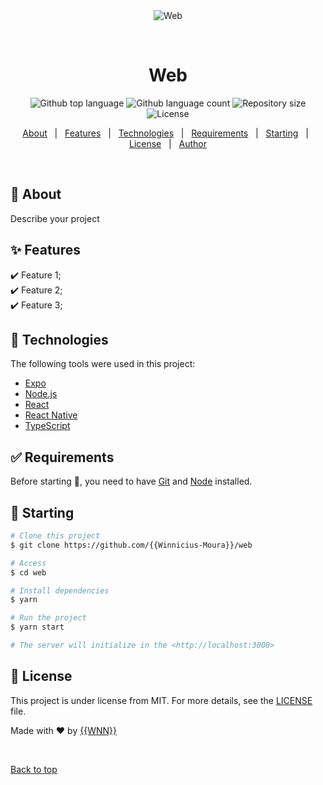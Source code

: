 <div align="center" id="top"> 
  <img src="./.github/app.gif" alt="Web" />

  &#xa0;

  <!-- <a href="https://web.netlify.app">Demo</a> -->
</div>

<h1 align="center">Web</h1>

<p align="center">
  <img alt="Github top language" src="https://img.shields.io/github/languages/top/{{Winnicius-Moura}}/web?color=56BEB8">

  <img alt="Github language count" src="https://img.shields.io/github/languages/count/{{Winnicius-Moura}}/web?color=56BEB8">

  <img alt="Repository size" src="https://img.shields.io/github/repo-size/{{Winnicius-Moura}}/web?color=56BEB8">

  <img alt="License" src="https://img.shields.io/github/license/{{Winnicius-Moura}}/web?color=56BEB8">

  <!-- <img alt="Github issues" src="https://img.shields.io/github/issues/{{Winnicius-Moura}}/web?color=56BEB8" /> -->

  <!-- <img alt="Github forks" src="https://img.shields.io/github/forks/{{Winnicius-Moura}}/web?color=56BEB8" /> -->

  <!-- <img alt="Github stars" src="https://img.shields.io/github/stars/{{Winnicius-Moura}}/web?color=56BEB8" /> -->
</p>

<!-- Status -->

<!-- <h4 align="center"> 
	🚧  Web 🚀 Under construction...  🚧
</h4> 

<hr> -->

<p align="center">
  <a href="#dart-about">About</a> &#xa0; | &#xa0; 
  <a href="#sparkles-features">Features</a> &#xa0; | &#xa0;
  <a href="#rocket-technologies">Technologies</a> &#xa0; | &#xa0;
  <a href="#white_check_mark-requirements">Requirements</a> &#xa0; | &#xa0;
  <a href="#checkered_flag-starting">Starting</a> &#xa0; | &#xa0;
  <a href="#memo-license">License</a> &#xa0; | &#xa0;
  <a href="https://github.com/{{Winnicius-Moura}}" target="_blank">Author</a>
</p>

<br>

## :dart: About ##

Describe your project

## :sparkles: Features ##

:heavy_check_mark: Feature 1;\
:heavy_check_mark: Feature 2;\
:heavy_check_mark: Feature 3;

## :rocket: Technologies ##

The following tools were used in this project:

- [Expo](https://expo.io/)
- [Node.js](https://nodejs.org/en/)
- [React](https://pt-br.reactjs.org/)
- [React Native](https://reactnative.dev/)
- [TypeScript](https://www.typescriptlang.org/)

## :white_check_mark: Requirements ##

Before starting :checkered_flag:, you need to have [Git](https://git-scm.com) and [Node](https://nodejs.org/en/) installed.

## :checkered_flag: Starting ##

```bash
# Clone this project
$ git clone https://github.com/{{Winnicius-Moura}}/web

# Access
$ cd web

# Install dependencies
$ yarn

# Run the project
$ yarn start

# The server will initialize in the <http://localhost:3000>
```

## :memo: License ##

This project is under license from MIT. For more details, see the [LICENSE](LICENSE.md) file.


Made with :heart: by <a href="https://github.com/{{Winnicius-Moura}}" target="_blank">{{WNN}}</a>

&#xa0;

<a href="#top">Back to top</a>
